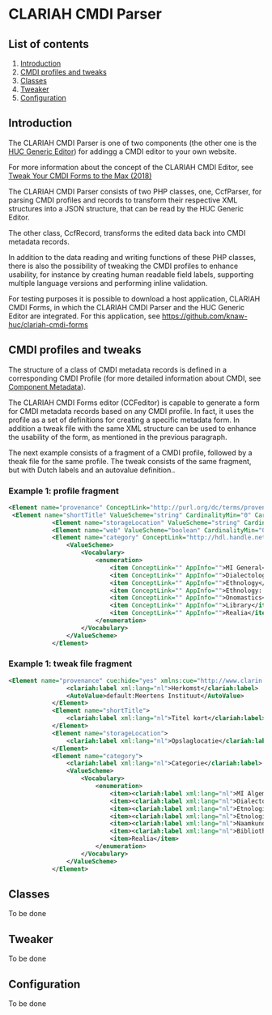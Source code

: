 # CLARIAH CMDI Parser

## List of contents
1. [Introduction](#intro)
2. [CMDI profiles and tweaks](#prof) 
3. [Classes](#class)
4. [Tweaker](#tweak)
5. [Configuration](#conf)

## <a name="intro"></a>Introduction
The CLARIAH CMDI Parser is one of two components (the other one is the [HUC Generic Editor](https://github.com/knaw-huc/huc-generic-editor)) for addingg a CMDI editor to your own website. 

For more information about the concept of the CLARIAH CMDI Editor, see [Tweak Your CMDI Forms to the Max (2018)](https://office.clarin.eu/v/CE-2018-1292-CLARIN2018_ConferenceProceedings.pdf#page=102) 

The CLARIAH CMDI Parser consists of two PHP classes, one, CcfParser, for parsing CMDI profiles and records to transform their respective XML structures into a JSON structure, that can be read by the HUC Generic Editor.

The other class, CcfRecord, transforms the edited data back into CMDI metadata records.

In addition to the data reading and writing functions of these PHP classes, there is also the possibility of tweaking the CMDI profiles to enhance usability, for instance by creating human readable field labels, supporting multiple language versions and performing inline validation.

For testing purposes it is possible to download a host application, CLARIAH CMDI Forms, in which the CLARIAH CMDI Parser and the HUC Generic Editor are integrated. For this application, see https://github.com/knaw-huc/clariah-cmdi-forms

## <a name="prof"></a>CMDI profiles and tweaks
The structure of a class of CMDI metadata records is defined in a corresponding CMDI Profile (for more detailed information about CMDI, see [Component Metadata](https://www.clarin.eu/content/component-metadata)).

The CLARIAH CMDI Forms editor (CCFeditor) is capable to generate a form for CMDI metadata records based on any CMDI profile. In fact, it uses the profile as a set of definitions for creating a specific metadata form. In addition a tweak file with the same XML structure can be used to enhance the usability of the form, as mentioned in the previous paragraph.

The next example consists of a fragment of a CMDI profile, followed by a theak file for the same profile. The tweak consists of the same fragment, but with Dutch labels and an autovalue definition..

### Example 1: profile fragment

```xml
<Element name="provenance" ConceptLink="http://purl.org/dc/terms/provenance" ValueScheme="string" CardinalityMin="0" CardinalityMax="unbounded" Multilingual="true"/>
 <Element name="shortTitle" ValueScheme="string" CardinalityMin="0" CardinalityMax="unbounded" Multilingual="true"/>
            <Element name="storageLocation" ValueScheme="string" CardinalityMin="0" CardinalityMax="1" Multilingual="true"/>
            <Element name="web" ValueScheme="boolean" CardinalityMin="0" CardinalityMax="1"/>
            <Element name="category" ConceptLink="http://hdl.handle.net/11459/CCR_C-3646_60ef52ab-b400-cb07-7cc2-bda80ec72001 " CardinalityMin="0" CardinalityMax="1">
                <ValueScheme>
                    <Vocabulary>
                        <enumeration>
                            <item ConceptLink="" AppInfo="">MI General</item>
                            <item ConceptLink="" AppInfo="">Dialectology/language variation</item>
                            <item ConceptLink="" AppInfo="">Ethnology</item>
                            <item ConceptLink="" AppInfo="">Ethnology: Dutch song</item>
                            <item ConceptLink="" AppInfo="">Onomastics</item>
                            <item ConceptLink="" AppInfo="">Library</item>
                            <item ConceptLink="" AppInfo="">Realia</item>
                        </enumeration>
                    </Vocabulary>
                </ValueScheme>
            </Element>
```

### Example 1: tweak file fragment

```xml
<Element name="provenance" cue:hide="yes" xmlns:cue="http://www.clarin.eu/cmdi/cues/1">
                <clariah:label xml:lang="nl">Herkomst</clariah:label>
                <AutoValue>default:Meertens Instituut</AutoValue>
            </Element>
            <Element name="shortTitle">
                <clariah:label xml:lang="nl">Titel kort</clariah:label>
            </Element>
            <Element name="storageLocation">
                <clariah:label xml:lang="nl">Opslaglocatie</clariah:label>
            </Element>
            <Element name="category">
                <clariah:label xml:lang="nl">Categorie</clariah:label>
                <ValueScheme>
                    <Vocabulary>
                        <enumeration>
                            <item><clariah:label xml:lang="nl">MI Algemeen</clariah:label><clariah:value>MI General</clariah:value></item>
                            <item><clariah:label xml:lang="nl">Dialectologie/taalvariatie</clariah:label><clariah:value>Dialectology/language variation</clariah:value></item>
                            <item><clariah:label xml:lang="nl">Etnologie</clariah:label><clariah:value>Ethnology</clariah:value></item>
                            <item><clariah:label xml:lang="nl">Etnologie: Lied</clariah:label><clariah:value>Ethnology: Dutch song</clariah:value></item>
                            <item><clariah:label xml:lang="nl">Naamkunde</clariah:label><clariah:value>Onomastics</clariah:value></item>
                            <item><clariah:label xml:lang="nl">Bibliotheek</clariah:label><clariah:value>Library</clariah:value></item>
                            <item>Realia</item>
                        </enumeration>
                    </Vocabulary>
                </ValueScheme>
            </Element>
```



## <a name="class"></a>Classes
To be done

## <a name="tweak"></a>Tweaker
To be done

## <a name="conf"></a>Configuration
To be done
